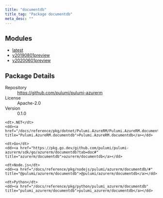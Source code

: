 ```yaml
---
title: "documentdb"
title_tag: "Package documentdb"
meta_desc: ""
---
```


<!-- WARNING: this file was generated by Pulumi Docs Generator. -->
<!-- Do not edit by hand unless you're certain you know what you are doing! -->



<h2 id="modules">Modules</h2>
<ul class="api">
    <li><a href="latest/" title="latest"><span class="symbol module"></span>latest</a></li>
    <li><a href="v20190801preview/" title="v20190801preview"><span class="symbol module"></span>v20190801preview</a></li>
    <li><a href="v20200601preview/" title="v20200601preview"><span class="symbol module"></span>v20200601preview</a></li>
</ul>

<h2 id="package-details">Package Details</h2>
<dl class="package-details">
	<dt>Repository</dt>
	<dd><a href="https://github.com/pulumi/pulumi-azurerm">https://github.com/pulumi/pulumi-azurerm</a></dd>
	<dt>License</dt>
	<dd>Apache-2.0</dd>
	<dt>Version</dt>
	<dd>0.1.0</dd>
</dl>



<dl class="tabular">

    <dt>.NET</dt>
    <dd><a href="/docs/reference/pkg/dotnet/Pulumi.AzureRM/Pulumi.AzureRM.documentdb.html" title="Pulumi.AzureRM.documentdb">Pulumi.AzureRM.documentdb</a></dd>

    <dt>Go</dt>
    <dd><a href="https://pkg.go.dev/github.com/pulumi/pulumi-azurerm/sdk/go/azurerm/documentdb?tab=doc#" title="azurerm/documentdb">azurerm/documentdb</a></dd>

    <dt>Node.js</dt>
    <dd><a href="/docs/reference/pkg/nodejs/pulumi/azurerm/documentdb/#" title="@pulumi/azurerm/documentdb">@pulumi/azurerm/documentdb</a></dd>

    <dt>Python</dt>
    <dd><a href="/docs/reference/pkg/python/pulumi_azurerm/documentdb" title="pulumi_azurerm/documentdb">pulumi_azurerm/documentdb</a></dd>

</dl>

